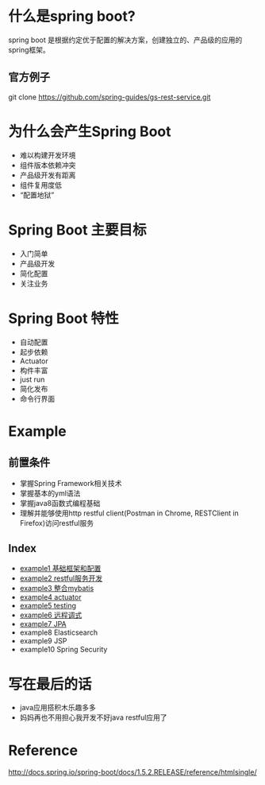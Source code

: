 # 什么是spring boot?
spring boot 是根据约定优于配置的解决方案，创建独立的、产品级的应用的spring框架。

## 官方例子
git clone https://github.com/spring-guides/gs-rest-service.git

# 为什么会产生Spring Boot
- 难以构建开发环境
- 组件版本依赖冲突
- 产品级开发有距离
- 组件复用度低
- “配置地狱”

# Spring Boot 主要目标
- 入门简单
- 产品级开发
- 简化配置
- 关注业务

# Spring Boot 特性
- 自动配置
- 起步依赖
- Actuator
- 构件丰富
- just run
- 简化发布
- 命令行界面

# Example
## 前置条件
- 掌握Spring Framework相关技术
- 掌握基本的yml语法
- 掌握java8函数式编程基础
- 理解并能够使用http restful client(Postman in Chrome, RESTClient in Firefox)访问restful服务
## Index
- [example1 基础框架和配置](https://github.com/OracleGao/spring-boot/tree/master/example1)
- [example2 restful服务开发](https://github.com/OracleGao/spring-boot/tree/master/example2)
- [example3 整合mybatis](https://github.com/OracleGao/spring-boot/tree/master/example3)
- [example4 actuator](https://github.com/OracleGao/spring-boot/tree/master/example4)
- [example5 testing](https://github.com/OracleGao/spring-boot/tree/master/example5)
- [example6 远程调式](https://github.com/OracleGao/spring-boot/tree/master/example6)
- [example7 JPA](https://github.com/OracleGao/spring-boot/tree/master/example7)
- example8 Elasticsearch
- example9 JSP
- example10 Spring Security

# 写在最后的话
- java应用搭积木乐趣多多
- 妈妈再也不用担心我开发不好java restful应用了

# Reference
http://docs.spring.io/spring-boot/docs/1.5.2.RELEASE/reference/htmlsingle/